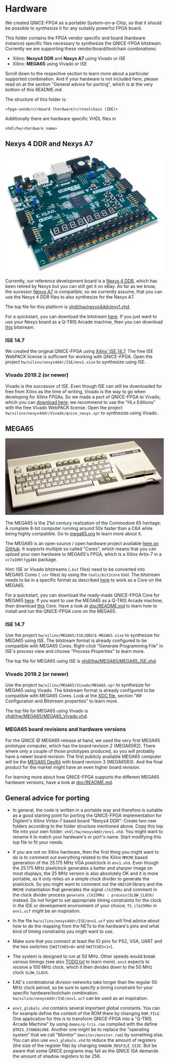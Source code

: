 Hardware
========

We created QNICE-FPGA as a portable System-on-a-Chip, so that it should be
possible to synthesize it for any suitably powerful FPGA board.

This folder contains the FPGA vendor specific and board (hardware instance)
specific files necessary to synthesize the QNICE-FPGA bitstream. Currently
we are supporting these vendor/board/toolchain combinations:

* Xilinx: **Nexys4 DDR** and **Nexys A7** using Vivado or ISE
* Xilinx: **MEGA65** using Vivado or ISE

Scroll down to the respective section to learn more about a particular supported
combination. And if your hardware is not included here, please read on
at the section "General advice for porting", which is at the very bottom
of this README.md.

The structure of this folder is:

```
<fpga-vendor>/<board (hardware)>/<toolchain (IDE)>
```

Additionally there are hardware specific VHDL files in

```
vhdl/hw/<hardware name>
```

Nexys 4 DDR and Nexys A7
------------------------

![Nexys4_DDR_Img](../doc/github/nexys4ddr.jpg)

Currently, our reference development board is a 
[Nexys 4 DDR](https://store.digilentinc.com/nexys-4-ddr-artix-7-fpga-trainer-board-recommended-for-ece-curriculum/),
which has been retired by Nexys but you can still get it on eBay. As far as
we know, the sucessor
[Nexys A7](https://store.digilentinc.com/nexys-a7-fpga-trainer-board-recommended-for-ece-curriculum/)
is compatible, so we currently assume, that you can use the Nexys 4 DDR
files to also synthesize for the Nexys A7.

The top file for this platform is [vhdl/hw/nexys4ddr/env1.vhd](../vhdl/hw/nexys4ddr/env1.vhd).

For a quickstart, you can download the bitstream
[here](@TODO). If you just want to use your Nexys board as a Q-TRIS Arcade
machine, then you can download
[this](@TODO)
bitstream.

### ISE 14.7

We created the original QNICE-FPGA using
[Xilinx' ISE 14.7](https://www.xilinx.com/support/download/index.html/content/xilinx/en/downloadNav/vivado-design-tools/archive-ise.html).
The free ISE WebPACK license is sufficient for working with QNICE-FPGA.
Open the project `hw/xilinx/nexys4ddr/ISE/env1.xise` to synthesize using ISE.

### Vivado 2019.2 (or newer)

Vivado is the successor of ISE. Even though ISE can still be downloaded for
free from Xilinx as the time of writing, Vivado is the way to go when developing
for Xilinx FPGAs. So we made a port of QNICE-FPGA to Vivado, which you can
[download here](https://www.xilinx.com/support/download.html); we recommend
to use the "HLx Editions" with the free Vivado WebPACK license.
Open the project `hw/xilinx/nexys4ddr/Vivado/qnice_nexys.xpr`
to synthesize using Vivado.

MEGA65
------

![MEGA65_Img](../doc/github/mega65.jpg)

The MEGA65 is the 21st century realization of the Commodore 65 heritage:
A complete 8-bit computer running around 50x faster than a C64 while
being highly compatible. Go to [mega65.org](https://mega65.org/) to learn
more about it.

The MEGA65 is an open source / open hardware project available
[here on GitHub](https://github.com/MEGA65/). It supports multiple so called
"Cores", which means that you can upload your own hardware to MEGA65's FPGA,
which is a Xilinx Artix-7 in a `xc7a100tfgg484` package.

Hint: ISE or Vivado bitstreams (`.bit` files) need to be converted into
MEGA65 Cores (`.cor` files) by using the `tools/bit2core` tool. The bitstream
needs to be in a specific format as described [here](../tools/bit2core.c#L16)
to work as a Core on the MEGA65.

For a quickstart, you can download the ready-made QNICE-FPGA Core for MEGA65
[here](@TODO). If you want to use the MEGA65 as a Q-TRIS Arcade machine,
then download
[this](@TODO)
Core. Have a look at [doc/README.md](../doc/README.md) to learn how to install
and run the QNICE-FPGA core on the MEGA65.
 
### ISE 14.7

Use the project `hw/xilinx/MEGA65/ISE/QNICE-MEGA65.xise` to synthesize
for MEGA65 using ISE. The bitstream format is already configured to be
compatible with MEGA65 Cores. Right-click "Generate Programming File" in 
ISE's process view and choose "Process Properties" to learn more.

The top file for MEGA65 using ISE is
[vhdl/hw/MEGA65/MEGA65_ISE.vhd](../vhdl/hw/MEGA65/MEGA65_ISE.vhd).

### Vivado 2019.2 (or newer)

Use the project `hw/xilinx/MEGA65/Vivado/MEGA65.xpr` to synthesize for MEGA65
using Vivado. The bitstream format is already configured to be compatible
with MEGA65 Cores. Look at the
[XDC file](../hw/xilinx/MEGA65/Vivado/mega65.xdc), section
"## Configuration and Bitstream properties" to learn more.

The top file for MEGA65 using Vivado is
[vhdl/hw/MEGA65/MEGA65_Vivado.vhd](../vhdl/hw/MEGA65/MEGA65_Vivado.vhd).

### MEGA65 board revisions and hardware versions

For the QNICE @ MEGA65 release at hand, we used the very first MEGA65
prototype computer, which has the board revision 2 (MEGA65R2). There where
only a couple of those prototypes produced, so you will probably have a newer
board revision: The first publicly available MEGA65 computer will be the
[MEGA65 DevKit](https://shop.trenz-electronic.de/en/30390-MEGA65-Development-Kit-highly-advanced-C64-and-C65-compatible-8-bit-computer)
with board revision 3 (MEGA65R3). And the final product for the market might
have an even higher board revision.

For learning more about how QNICE-FPGA supports the different MEGA65 hardware
versions, have a look at [doc/README.md](../doc/README.md).

General advice for porting
--------------------------

* In general, the code is written in a portable way and therefore is
  suitable as a good starting point for porting the QNICE-FPGA
  implementation for Digilent's Xilinx Virtex-7 based board
  "Nexys4 DDR": Create two new folders according to the folder
  structure mentioned above. Copy this top file into your own folder:
  `vhdl/hw/nexys4ddr/env1.vhd`. You might want to rename it to match your
  hardware's or port's name. Start modifying this top file to fit your needs.

* If you are not on Xilinx hardware, then the first thing you might want to do
  is to comment out everything related to the Xilinx `MMCME` based generation
  of the 25.175 MHz VGA pixelclock in `env1.vhd`. Even though the 25.175 MHz
  pixelclock generates a better and sharper image on most displays, the 25 MHz
  version is also absolutely OK and it is more portable, as it only relies on
  a simple clock divider to generate the pixelclock. So you might want to
  comment out the `UNISIM` library and the `MMCME` instantiation that
  generates the signal `clk25MHz` and comment in the clock divider process
  `generate_clk25MHz : process(SLOW_CLOCK)` instead. Do not forget to
  set appropriate timing constraints for the clock in the IDE or development
  environment of your choice; `TS_clk25MHz` in `env1.ucf` might be an
  inspiration.

* In the file `hw/xilinx/nexys4ddr/ISE/env1.ucf` you will find advice
  about how to do the mapping from the NETs to the hardware's pins and what
  kind of timing constraints you might want to use.

* Make sure that you connect at least the IO pins for PS2, VGA, UART 
  and the two switches (`SWITCHES<0>` and `SWITCHES<1>`).

* The system is designed to run at 50 MHz. Other speeds would break various
  timings (see also [TODO.txt](../TODO.txt) to learn more). `env1` expects to
  receive a 100 MHz clock, which it then divides down to the
  50 MHz clock `SLOW_CLOCK`.

* EAE's combinatorial division networks take longer than the regular 50 MHz 
  clock period, so be sure to specify a timing constraint for your specific
  hardware/toolchain combination. `hw/xilinx/nexys4ddr/ISE/env1.ucf` can be
  used as an inspiration.

* `env1_globals.vhd` contains several important global constants. You can for
  example define the content of the ROM there by changing `ROM_FILE`.
  One application for this is to transform QNICE-FPGA into a
  "Q-TRIS Arcade Machine" by using `demos/q-tris.rom` compiled with the define
  `QTRIS_STANDALONE`. Another one might be to replace the "operating system"
  that we call "Monitor" (`monitor/monitor.rom`) by something else.
  You can also use `env1_globals.vhd` to reduce the amount of registers
  (the size of the register file) by changing `SHADOW_REGFILE_SIZE`. But be
  aware that some QNICE programs may fail as the QNICE ISA demands the 
  amount of shadow registers to be 256.

